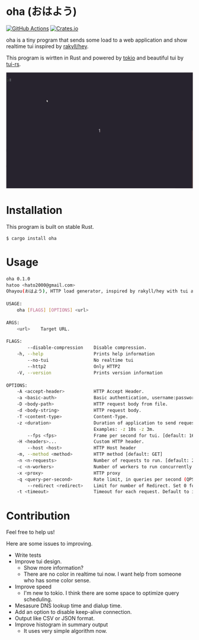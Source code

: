 
# oha (おはよう)

[![GitHub Actions](https://github.com/hatoo/oha/workflows/CI/badge.svg)](https://github.com/hatoo/oha/actions?query=workflow%3ACI)
[![Crates.io](https://img.shields.io/crates/v/oha.svg)](https://crates.io/crates/oha)

oha is a tiny program that sends some load to a web application and show realtime tui inspired by [rakyll/hey](https://github.com/rakyll/hey).

This program is wirtten in Rust and powered by [tokio](https://github.com/tokio-rs/tokio) and beautiful tui by [tui-rs](https://github.com/fdehau/tui-rs).

![demo](demo.gif)

# Installation

This program is built on stable Rust.

```bash
$ cargo install oha
```

# Usage

```bash
oha 0.1.0
hatoo <hato2000@gmail.com>
Ohayou(おはよう), HTTP load generator, inspired by rakyll/hey with tui animation.

USAGE:
    oha [FLAGS] [OPTIONS] <url>

ARGS:
    <url>    Target URL.

FLAGS:
        --disable-compression    Disable compression.
    -h, --help                   Prints help information
        --no-tui                 No realtime tui
        --http2                  Only HTTP2
    -V, --version                Prints version information

OPTIONS:
    -A <accept-header>           HTTP Accept Header.
    -a <basic-auth>              Basic authentication, username:password
    -D <body-path>               HTTP request body from file.
    -d <body-string>             HTTP request body.
    -T <content-type>            Content-Type.
    -z <duration>                Duration of application to send requests. If duration is specified, n is ignored.
                                 Examples: -z 10s -z 3m.
        --fps <fps>              Frame per second for tui. [default: 16]
    -H <headers>...              Custom HTTP header.
        --host <host>            HTTP Host header
    -m, --method <method>        HTTP method [default: GET]
    -n <n-requests>              Number of requests to run. [default: 200]
    -c <n-workers>               Number of workers to run concurrently. [default: 50]
    -x <proxy>                   HTTP proxy
    -q <query-per-second>        Rate limit, in queries per second (QPS)
        --redirect <redirect>    Limit for number of Redirect. Set 0 for no redirection. [default: 10]
    -t <timeout>                 Timeout for each request. Default to infinite.
```

# Contribution

Feel free to help us!

Here are some issues to improving.

- Write tests
- Improve tui design.
  - Show more information?
  - There are no color in realtime tui now. I want help from someone who has some color sense.
- Improve speed
  - I'm new to tokio. I think there are some space to optimize query scheduling.
- Mesasure DNS lookup time and dialup time.
- Add an option to disable keep-alive connection.
- Output like CSV or JSON format.
- Improve histogram in summary output
  - It uses very simple algorithm now.
